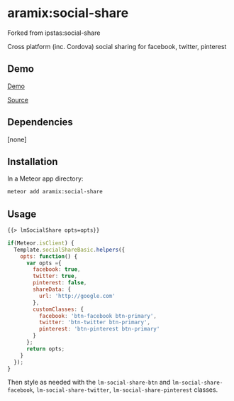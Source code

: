 # aramix:social-share
Forked from ipstas:social-share

Cross platform (inc. Cordova) social sharing for facebook, twitter, pinterest


## Demo

[Demo](http://lukemadera-packages.meteor.com/social-share-basic)

[Source](https://github.com/lukemadera/meteor-packages/tree/master/social-share/basic)


## Dependencies

[none]


## Installation

In a Meteor app directory:
```bash
meteor add aramix:social-share
```


## Usage

```html
{{> lmSocialShare opts=opts}}
```

```js
if(Meteor.isClient) {
  Template.socialShareBasic.helpers({
    opts: function() {
      var opts ={
        facebook: true,
        twitter: true,
        pinterest: false,
        shareData: {
          url: 'http://google.com'
        },
        customClasses: {
          facebook: 'btn-facebook btn-primary',
          twitter: 'btn-twitter btn-primary',
          pinterest: 'btn-pinterest btn-primary'
        }
      };
      return opts;
    }
  });
}
```

Then style as needed with the `lm-social-share-btn` and `lm-social-share-facebook`, `lm-social-share-twitter`, `lm-social-share-pinterest` classes.